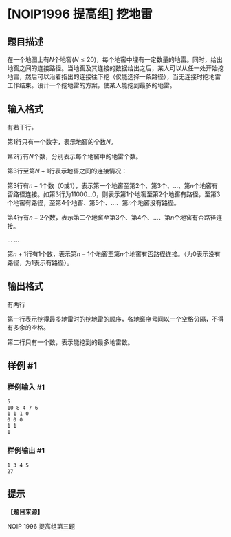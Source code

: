 # [NOIP1996 提高组] 挖地雷

## 题目描述

在一个地图上有$N$个地窖$(N \le 20)$，每个地窖中埋有一定数量的地雷。同时，给出地窖之间的连接路径。当地窖及其连接的数据给出之后，某人可以从任一处开始挖地雷，然后可以沿着指出的连接往下挖（仅能选择一条路径），当无连接时挖地雷工作结束。设计一个挖地雷的方案，使某人能挖到最多的地雷。

## 输入格式

有若干行。

第$1$行只有一个数字，表示地窖的个数$N$。

第$2$行有$N$个数，分别表示每个地窖中的地雷个数。

第$3$行至第$N+1$行表示地窖之间的连接情况：

第$3$行有$n-1$个数（$0$或$1$），表示第一个地窖至第$2$个、第$3$个、…、第$n$个地窖有否路径连接。如第$3$行为$1 1 0 0 0 … 0$，则表示第$1$个地窖至第$2$个地窖有路径，至第$3$个地窖有路径，至第$4$个地窖、第$5$个、…、第$n$个地窖没有路径。  

第$4$行有$n-2$个数，表示第二个地窖至第$3$个、第$4$个、…、第$n$个地窖有否路径连接。

… …

第$n+1$行有$1$个数，表示第$n-1$个地窖至第$n$个地窖有否路径连接。（为$0$表示没有路径，为$1$表示有路径）。

## 输出格式

有两行

第一行表示挖得最多地雷时的挖地雷的顺序，各地窖序号间以一个空格分隔，不得有多余的空格。

第二行只有一个数，表示能挖到的最多地雷数。

## 样例 #1

### 样例输入 #1

```
5
10 8 4 7 6
1 1 1 0
0 0 0
1 1
1
```

### 样例输出 #1

```
1 3 4 5
27
```

## 提示

**【题目来源】**

NOIP 1996 提高组第三题